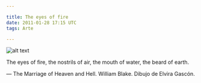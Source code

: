 ```yaml
---

title: The eyes of fire
date: 2011-01-28 17:15 UTC
tags: Arte

---
```


![alt text](2011-01-28-the-eyes-of-fire/eyes-of-fire.png "Dibujo de Elvira Gascón")

The eyes of fire, the nostrils of air, the mouth of water, the beard of earth.

&mdash; The Marriage of Heaven and Hell. William Blake. Dibujo de Elvira Gascón.


